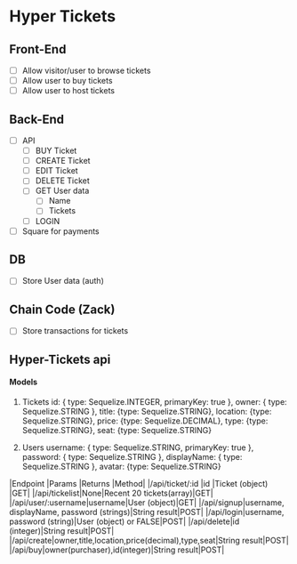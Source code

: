 # Hyper Tickets

## Front-End
- [ ] Allow visitor/user to browse tickets
- [ ] Allow user to buy tickets
- [ ] Allow user to host tickets

## Back-End
- [ ] API
    - [ ] BUY Ticket
    - [ ] CREATE Ticket
    - [ ] EDIT Ticket
    - [ ] DELETE Ticket
    - [ ] GET User data
      - [ ] Name
      - [ ] Tickets
    - [ ] LOGIN
- [ ] Square for payments

## DB
- [ ] Store User data (auth)

## Chain Code (Zack)
- [ ] Store transactions for tickets

## Hyper-Tickets api

#### Models

1. Tickets
id: { type: Sequelize.INTEGER, primaryKey: true },
owner: { type: Sequelize.STRING },
title: {type: Sequelize.STRING},
location: {type: Sequelize.STRING},
price: {type: Sequelize.DECIMAL},
type: {type: Sequelize.STRING},
seat: {type: Sequelize.STRING}

2. Users
username: { type: Sequelize.STRING, primaryKey: true },
password: { type: Sequelize.STRING },
displayName: { type: Sequelize.STRING },
avatar: {type: Sequelize.STRING}

|Endpoint          |Params             |Returns         |Method|
|/api/ticket/:id   |id        |Ticket (object) |GET|
|/api/tickelist|None|Recent 20 tickets(array)|GET|
|/api/user/:username|username|User (object)|GET|
|/api/signup|username, displayName, password (strings)|String result|POST|
|/api/login|username, password (string)|User (object) or FALSE|POST|
|/api/delete|id (integer)|String result|POST|
|/api/create|owner,title,location,price(decimal),type,seat|String result|POST|
|/api/buy|owner(purchaser),id(integer)|String result|POST|
